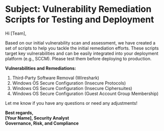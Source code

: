 # Subject: Vulnerability Remediation Scripts for Testing and Deployment

Hi [Team],

Based on our initial vulnerability scan and assessment, we have created a set of scripts to help you tackle the initial remediation efforts. These scripts target key vulnerabilities and can be easily integrated into your deployment platform (e.g., SCCM). Please test them before deploying to production.

**Vulnerabilities and Remediations:**
1. Third-Party Software Removal (Wireshark)
2. Windows OS Secure Configuration (Insecure Protocols)
3. Windows OS Secure Configuration (Insecure Ciphersuites)
4. Windows OS Secure Configuration (Guest Account Group Membership)

Let me know if you have any questions or need any adjustments!

**Best regards,  
[Your Name], Security Analyst  
Governance, Risk, and Compliance**

